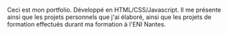 Ceci est mon portfolio. Développé en HTML/CSS/Javascript.
Il me présente ainsi que les projets personnels que j'ai élaboré, ainsi que les projets de formation effectués durant ma formation à l'ENI Nantes.
